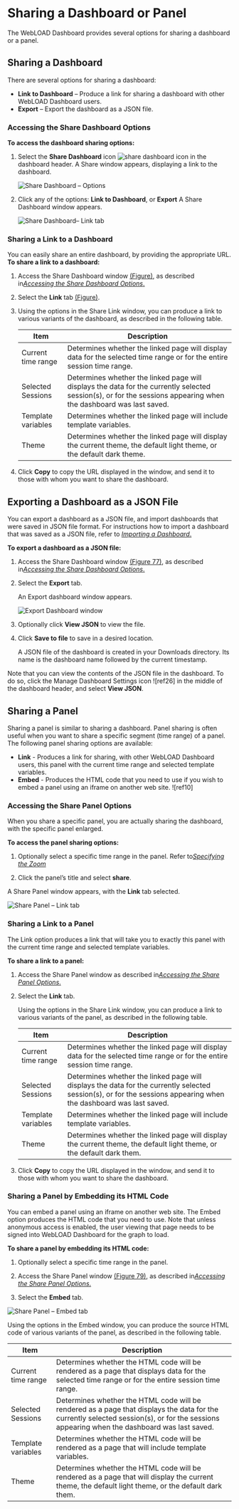 # Sharing a Dashboard or Panel

The WebLOAD Dashboard provides several options for sharing a dashboard or a panel. 

## Sharing a Dashboard

There are several options for sharing a dashboard: 

- **Link to Dashboard** – Produce a link for sharing a dashboard with other WebLOAD Dashboard users. 
- **Export** – Export the dashboard as a JSON file. 

### Accessing the Share Dashboard Options 

**To access the dashboard sharing options:**

1. Select the **Share Dashboard** icon ![share dashboard icon](../images/share_dash_icon.png) in the dashboard header. A Share window appears, displaying a link to the dashboard. 

    <a name = "share_dashboard"></a>
    ![Share Dashboard – Options](../images/share_dash_options.png)
 

2. Click any of the options: **Link to Dashboard**, or **Export** 
   A Share Dashboard window appears. 

    ![Share Dashboard– Link tab](../images/share_dash_link_tab.png)



### Sharing a Link to a Dashboard

You can easily share an entire dashboard, by providing the appropriate URL. **To share a link to a dashboard:** 

1. Access the Share Dashboard window [(Figure)](#share_dashboard), as described in[*Accessing the Share Dashboard Options*.](#accessing-the-share-dashboard-options) 

1. Select the **Link** tab [(Figure)](#share_dashboard). 

1. Using the options in the Share Link window, you can produce a link to various variants of the dashboard, as described in the following table.

    | **Item**           | **Description**                                              |
    | ------------------ | ------------------------------------------------------------ |
    | Current time range | Determines whether the linked page will display data for the selected  time range or for the entire session time range. |
    | Selected Sessions  | Determines whether the  linked page will displays the data for the currently selected session(s), or  for the sessions appearing when the dashboard was last saved. |
    | Template variables | Determines whether the  linked page will include template variables. |
    | Theme              | Determines whether the linked page will display the current theme,  the default light theme, or the default dark theme. |

   
1. Click **Copy** to copy the URL displayed in the window, and send it to those with whom you want to share the dashboard.  



## Exporting a Dashboard as a JSON File

You can export a dashboard as a JSON file, and import dashboards that were saved in JSON file format. For instructions how to import a dashboard that was saved as a JSON file, refer to [*Importing a Dashboard*.](./managing_dashboards.md#importing-a-dashboard) 

**To export a dashboard as a JSON file:** 

1. Access the Share Dashboard window [(Figure 77)](#share_dashboard), as described in[*Accessing the Share Dashboard Options*.](#accessing-the-share-dashboard-options) 

1. Select the **Export** tab.

    An Export dashboard window appears. 

    ![Export Dashboard window](../images/export_dash_window.png)

1. Optionally click **View JSON** to view the file. 

1. Click **Save to file** to save in a desired location. 

    A JSON file of the dashboard is created in your Downloads directory. Its name is the dashboard name followed by the current timestamp. 

Note that you can view the contents of the JSON file in the dashboard. To do so, click the Manage Dashboard Settings icon ![ref26] in the middle of the dashboard header, and select **View JSON**. 

## Sharing a Panel

Sharing a panel is similar to sharing a dashboard. Panel sharing is often useful when you want to share a specific segment (time range) of a panel. The following panel sharing options are available: 

- **Link** - Produces a link for sharing, with other WebLOAD Dashboard users, this panel with the current time range and selected template variables. 
- **Embed** - Produces the HTML code that you need to use if you wish to embed a panel using an iframe on another web site. ![ref10]

### Accessing the Share Panel Options

When you share a specific panel, you are actually sharing the dashboard, with the specific panel enlarged. 

**To access the panel sharing options:** 

1. Optionally select a specific time range in the panel. Refer to[*Specifying the Zoom* ](./using_dashboards.md#specifying-the-zoom)

1. Click the panel’s title and select **share**. 

A Share Panel window appears, with the **Link** tab selected. 

![Share Panel – Link tab](../images/share_panel_link_tab.png)



### Sharing a Link to a Panel

The Link option produces a link that will take you to exactly this panel with the current time range and selected template variables. 

**To share a link to a panel:** 

1. Access the Share Panel window as described in[*Accessing the Share Panel Options*.](#accessing-the-share-panel-options) 

1. Select the **Link** tab. 

    Using the options in the Share Link window, you can produce a link to various variants of the panel, as described in the following table. 

    | **Item**           | **Description**                                              |
    | ------------------ | ------------------------------------------------------------ |
    | Current time range | Determines whether the  linked page will display data for the selected time range or for the entire  session time range. |
    | Selected  Sessions | Determines whether the  linked page will displays the data for the currently selected session(s), or  for the sessions appearing when the dashboard was last saved. |
    | Template variables | Determines whether the  linked page will include template variables. |
    | Theme              | Determines whether the  linked page will display the current theme, the default light theme, or the  default dark them. |

1. Click **Copy** to copy the URL displayed in the window, and send it to those with whom you want to share the dashboard. 



### Sharing a Panel by Embedding its HTML Code

You can embed a panel using an iframe on another web site. The Embed option produces the HTML code that you need to use. Note that unless anonymous access is enabled, the user viewing that page needs to be signed into WebLOAD Dashboard for the graph to load. 

**To share a panel by embedding its HTML code:** 

1. Optionally select a specific time range in the panel.

1. Access the Share Panel window [(Figure 79)](#share_panel), as described in[*Accessing the Share Panel Options*.](#accessing-the-share-panel-options) 

1. Select the **Embed** tab. 

<a name ="share_panel"></a>
![Share Panel – Embed tab](../images/share_panel_embed.jpeg)



Using the options in the Embed window, you can produce the source HTML code of various variants of the panel, as described in the following table. 

| **Item**           | **Description**                                              |
| ------------------ | ------------------------------------------------------------ |
| Current time range | Determines whether the  HTML code will be rendered as a page that displays data for the selected time  range or for the entire session time range. |
| Selected Sessions  | Determines whether the  HTML code will be rendered as a page that displays the data for the currently  selected session(s), or for the sessions appearing when the dashboard was  last saved. |
| Template variables | Determines whether the  HTML code will be rendered as a page that will include template variables. |
| Theme              | Determines whether the  HTML code will be rendered as a page that will display the current theme, the  default light theme, or the default dark them. |

